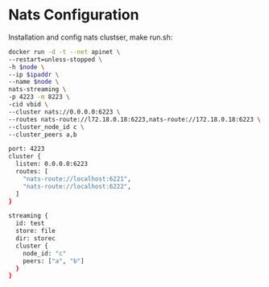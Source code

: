 # Nats Configuration
Installation and config nats clustser, make run.sh:

```sh
docker run -d -t --net apinet \
--restart=unless-stopped \
-h $node \
--ip $ipaddr \
--name $node \
nats-streaming \
-p 4223 -m 8223 \
-cid vbid \
--cluster nats://0.0.0.0:6223 \
--routes nats-route://l72.18.0.18:6223,nats-route://172.18.0.18:6223 \
--cluster_node_id c \
--cluster_peers a,b
```


```sh
port: 4223
cluster {
  listen: 0.0.0.0:6223
  routes: [
    "nats-route://localhost:6221",
    "nats-route://localhost:6222",
  ]
}

streaming {
  id: test
  store: file
  dir: storec
  cluster {
    node_id: "c"
    peers: ["a", "b"]
  }
}
```
